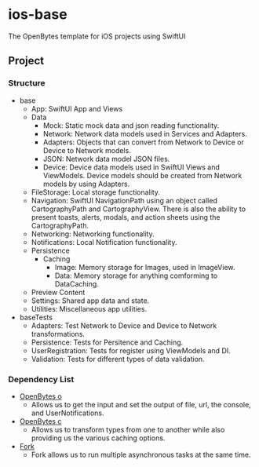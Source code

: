 # ios-base

The OpenBytes template for iOS projects using SwiftUI

## Project

### Structure
- base
    - App: SwiftUI App and Views
    - Data
        - Mock: Static mock data and json reading functionality.
        - Network: Network data models used in Services and Adapters.
        - Adapters: Objects that can convert from Network to Device or Device to Network models.
        - JSON: Network data model JSON files.
        - Device: Device data models used in SwiftUI Views and ViewModels. Device models should be created from Network models by using Adapters.
    - FileStorage: Local storage functionality.
    - Navigation: SwiftUI NavigationPath using an object called CartographyPath and CartographyView. There is also the ability to present toasts, alerts, modals, and action sheets using the CartographyPath.
    - Networking: Networking functionality.
    - Notifications: Local Notification functionality. 
    - Persistence
        - Caching
            - Image: Memory storage for Images, used in ImageView.
            - Data: Memory storage for anything comforming to DataCaching.
    - Preview Content
    - Settings: Shared app data and state.
    - Utilities: Miscellaneous app utilities. 
- baseTests
    - Adapters: Test Network to Device and Device to Network transformations.
    - Persistence: Tests for Persitence and Caching.
    - UserRegistration: Tests for register using ViewModels and DI.
    - Validation: Tests for different types of data validation.

### Dependency List
- [OpenBytes o](https://github.com/0xOpenBytes/o)
  - Allows us to get the input and set the output of file, url, the console, and UserNotifications.
- [OpenBytes c](https://github.com/0xOpenBytes/c)
  - Allows us to transform types from one to another while also providing us the various caching options.
- [Fork](https://github.com/0xLeif/Fork)
  - Fork allows us to run multiple asynchronous tasks at the same time.
